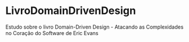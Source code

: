 # LivroDomainDrivenDesign
Estudo sobre o livro Domain-Driven Design - Atacando as Complexidades no Coração do Software de Eric Evans
